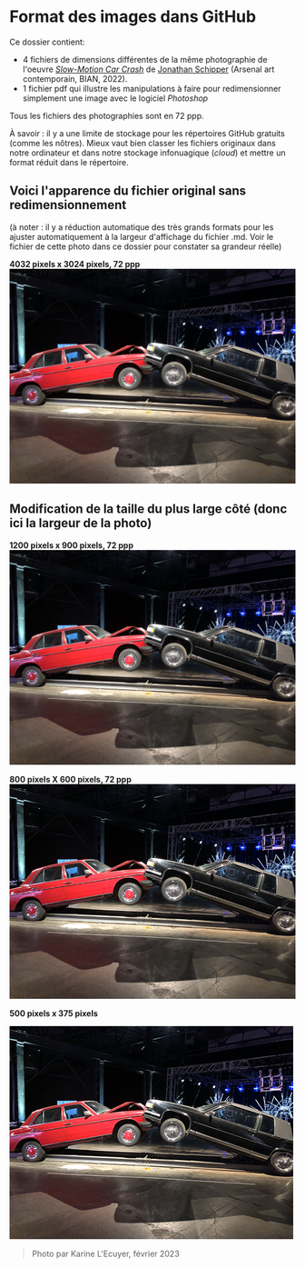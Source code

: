 # Format des images dans GitHub

Ce dossier contient:
- 4 fichiers de dimensions différentes de la même photographie de l'oeuvre *[Slow-Motion Car Crash](https://www.jonathanschipper.com/car-crash)* de [Jonathan Schipper](https://www.jonathanschipper.com/) (Arsenal art contemporain, BIAN, 2022).
- 1 fichier pdf qui illustre les manipulations à faire pour redimensionner simplement une image avec le logiciel *Photoshop*

Tous les fichiers des photographies sont en 72 ppp. 

À savoir : il y a une limite de stockage pour les répertoires GitHub gratuits (comme les nôtres). Mieux vaut bien classer les fichiers originaux dans notre ordinateur et dans notre stockage infonuagique (*cloud*) et mettre un format réduit dans le répertoire.

## Voici l'apparence du fichier original sans redimensionnement 
(à noter : il y a réduction automatique des très grands formats pour les ajuster automatiquement à la largeur d'affichage du fichier .md. Voir le fichier de cette photo dans ce dossier pour constater sa grandeur réelle)

**4032 pixels x 3024 pixels, 72 ppp**
![photo originale](BIAN_Slow_Motion_Car_Crash_4032_3024.jpg)

## Modification de la taille du plus large côté (donc ici la largeur de la photo)

**1200 pixels x 900 pixels, 72 ppp**
![photo en 1200x900](BIAN_Slow_Motion_Car_Crash_1200_900.jpg)

**800 pixels X 600 pixels, 72 ppp**
![photo en 800x600](BIAN_Slow_Motion_Car_Crash_800_600.jpg)

**500 pixels x 375 pixels**

![photo en 500x375](BIAN_Slow_Motion_Car_Crash_500_375.JPG)



> Photo par Karine L'Ecuyer, février 2023
